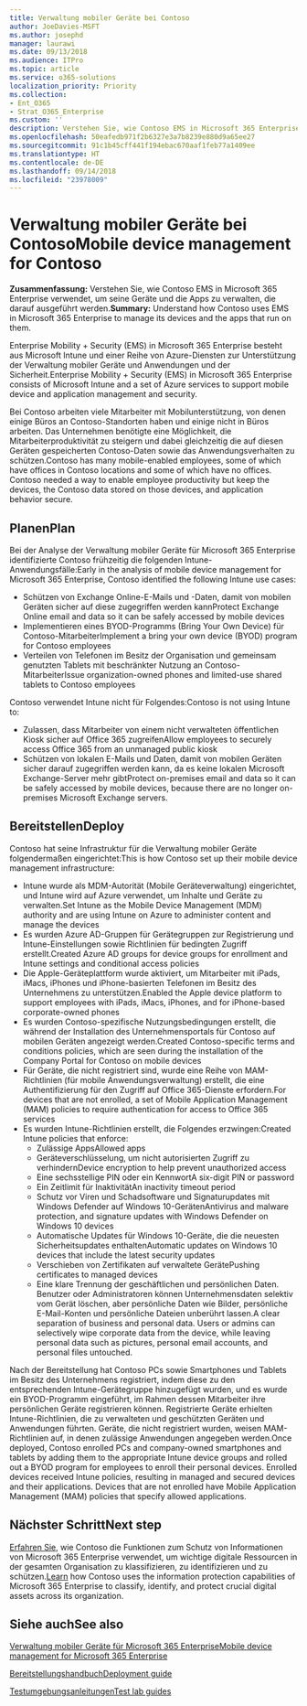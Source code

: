 ```yaml
---
title: Verwaltung mobiler Geräte bei Contoso
author: JoeDavies-MSFT
ms.author: josephd
manager: laurawi
ms.date: 09/13/2018
ms.audience: ITPro
ms.topic: article
ms.service: o365-solutions
localization_priority: Priority
ms.collection:
- Ent_O365
- Strat_O365_Enterprise
ms.custom: ''
description: Verstehen Sie, wie Contoso EMS in Microsoft 365 Enterprise verwendet, um seine Geräte und die Apps zu verwalten, die darauf ausgeführt werden.
ms.openlocfilehash: 50eafedb971f2b6327e3a7b8239e880d9a65ee27
ms.sourcegitcommit: 91c1b45cff441f194ebac670aaf1feb77a1409ee
ms.translationtype: HT
ms.contentlocale: de-DE
ms.lasthandoff: 09/14/2018
ms.locfileid: "23978009"
---
```

# <a name="mobile-device-management-for-contoso"></a><span data-ttu-id="2cd0f-103">Verwaltung mobiler Geräte bei Contoso</span><span class="sxs-lookup"><span data-stu-id="2cd0f-103">Mobile device management for Contoso</span></span>

<span data-ttu-id="2cd0f-104">**Zusammenfassung:** Verstehen Sie, wie Contoso EMS in Microsoft 365 Enterprise verwendet, um seine Geräte und die Apps zu verwalten, die darauf ausgeführt werden.</span><span class="sxs-lookup"><span data-stu-id="2cd0f-104">**Summary:** Understand how Contoso uses EMS in Microsoft 365 Enterprise to manage its devices and the apps that run on them.</span></span>

<span data-ttu-id="2cd0f-105">Enterprise Mobility + Security (EMS) in Microsoft 365 Enterprise besteht aus Microsoft Intune und einer Reihe von Azure-Diensten zur Unterstützung der Verwaltung mobiler Geräte und Anwendungen und der Sicherheit.</span><span class="sxs-lookup"><span data-stu-id="2cd0f-105">Enterprise Mobility + Security (EMS) in Microsoft 365 Enterprise consists of Microsoft Intune and a set of Azure services to support mobile device and application management and security.</span></span>

<span data-ttu-id="2cd0f-p101">Bei Contoso arbeiten viele Mitarbeiter mit Mobilunterstützung, von denen einige Büros an Contoso-Standorten haben und einige nicht in Büros arbeiten. Das Unternehmen benötigte eine Möglichkeit, die Mitarbeiterproduktivität zu steigern und dabei gleichzeitig die auf diesen Geräten gespeicherten Contoso-Daten sowie das Anwendungsverhalten zu schützen.</span><span class="sxs-lookup"><span data-stu-id="2cd0f-p101">Contoso has many mobile-enabled employees, some of which have offices in Contoso locations and some of which have no offices. Contoso needed a way to enable employee productivity but keep the devices, the Contoso data stored on those devices, and application behavior secure.</span></span>

## <a name="plan"></a><span data-ttu-id="2cd0f-108">Planen</span><span class="sxs-lookup"><span data-stu-id="2cd0f-108">Plan</span></span>

<span data-ttu-id="2cd0f-109">Bei der Analyse der Verwaltung mobiler Geräte für Microsoft 365 Enterprise identifizierte Contoso frühzeitig die folgenden Intune-Anwendungsfälle:</span><span class="sxs-lookup"><span data-stu-id="2cd0f-109">Early in the analysis of mobile device management for Microsoft 365 Enterprise, Contoso identified the following Intune use cases:</span></span>

- <span data-ttu-id="2cd0f-110">Schützen von Exchange Online-E-Mails und -Daten, damit von mobilen Geräten sicher auf diese zugegriffen werden kann</span><span class="sxs-lookup"><span data-stu-id="2cd0f-110">Protect Exchange Online email and data so it can be safely accessed by mobile devices</span></span>
- <span data-ttu-id="2cd0f-111">Implementieren eines BYOD-Programms (Bring Your Own Device) für Contoso-Mitarbeiter</span><span class="sxs-lookup"><span data-stu-id="2cd0f-111">Implement a bring your own device (BYOD) program for Contoso employees</span></span>
- <span data-ttu-id="2cd0f-112">Verteilen von Telefonen im Besitz der Organisation und gemeinsam genutzten Tablets mit beschränkter Nutzung an Contoso-Mitarbeiter</span><span class="sxs-lookup"><span data-stu-id="2cd0f-112">Issue organization-owned phones and limited-use shared tablets to Contoso employees</span></span>

<span data-ttu-id="2cd0f-113">Contoso verwendet Intune nicht für Folgendes:</span><span class="sxs-lookup"><span data-stu-id="2cd0f-113">Contoso is not using Intune to:</span></span>

- <span data-ttu-id="2cd0f-114">Zulassen, dass Mitarbeiter von einem nicht verwalteten öffentlichen Kiosk sicher auf Office 365 zugreifen</span><span class="sxs-lookup"><span data-stu-id="2cd0f-114">Allow employees to securely access Office 365 from an unmanaged public kiosk</span></span>
- <span data-ttu-id="2cd0f-115">Schützen von lokalen E-Mails und Daten, damit von mobilen Geräten sicher darauf zugegriffen werden kann, da es keine lokalen Microsoft Exchange-Server mehr gibt</span><span class="sxs-lookup"><span data-stu-id="2cd0f-115">Protect on-premises email and data so it can be safely accessed by mobile devices, because there are no longer on-premises Microsoft Exchange servers.</span></span>

## <a name="deploy"></a><span data-ttu-id="2cd0f-116">Bereitstellen</span><span class="sxs-lookup"><span data-stu-id="2cd0f-116">Deploy</span></span>

<span data-ttu-id="2cd0f-117">Contoso hat seine Infrastruktur für die Verwaltung mobiler Geräte folgendermaßen eingerichtet:</span><span class="sxs-lookup"><span data-stu-id="2cd0f-117">This is how Contoso set up their mobile device management infrastructure:</span></span>

- <span data-ttu-id="2cd0f-118">Intune wurde als MDM-Autorität (Mobile Geräteverwaltung) eingerichtet, und Intune wird auf Azure verwendet, um Inhalte und Geräte zu verwalten.</span><span class="sxs-lookup"><span data-stu-id="2cd0f-118">Set Intune as the Mobile Device Management (MDM) authority and are using Intune on Azure to administer content and manage the devices</span></span>
- <span data-ttu-id="2cd0f-119">Es wurden Azure AD-Gruppen für Gerätegruppen zur Registrierung und Intune-Einstellungen sowie Richtlinien für bedingten Zugriff erstellt.</span><span class="sxs-lookup"><span data-stu-id="2cd0f-119">Created Azure AD groups for device groups for enrollment and Intune settings and conditional access policies</span></span>
- <span data-ttu-id="2cd0f-120">Die Apple-Geräteplattform wurde aktiviert, um Mitarbeiter mit iPads, iMacs, iPhones und iPhone-basierten Telefonen im Besitz des Unternehmens zu unterstützen.</span><span class="sxs-lookup"><span data-stu-id="2cd0f-120">Enabled the Apple device platform to support employees with iPads, iMacs, iPhones, and for iPhone-based corporate-owned phones</span></span>
- <span data-ttu-id="2cd0f-121">Es wurden Contoso-spezifische Nutzungsbedingungen erstellt, die während der Installation des Unternehmensportals für Contoso auf mobilen Geräten angezeigt werden.</span><span class="sxs-lookup"><span data-stu-id="2cd0f-121">Created Contoso-specific terms and conditions policies, which are seen during the installation of the Company Portal for Contoso on mobile devices</span></span>
- <span data-ttu-id="2cd0f-122">Für Geräte, die nicht registriert sind, wurde eine Reihe von MAM-Richtlinien (für mobile Anwendungsverwaltung) erstellt, die eine Authentifizierung für den Zugriff auf Office 365-Dienste erfordern.</span><span class="sxs-lookup"><span data-stu-id="2cd0f-122">For devices that are not enrolled, a set of Mobile Application Management (MAM) policies to require authentication for access to Office 365 services</span></span>
- <span data-ttu-id="2cd0f-123">Es wurden Intune-Richtlinien erstellt, die Folgendes erzwingen:</span><span class="sxs-lookup"><span data-stu-id="2cd0f-123">Created Intune policies that enforce:</span></span>
  - <span data-ttu-id="2cd0f-124">Zulässige Apps</span><span class="sxs-lookup"><span data-stu-id="2cd0f-124">Allowed apps</span></span>
  - <span data-ttu-id="2cd0f-125">Geräteverschlüsselung, um nicht autorisierten Zugriff zu verhindern</span><span class="sxs-lookup"><span data-stu-id="2cd0f-125">Device encryption to help prevent unauthorized access</span></span>
  - <span data-ttu-id="2cd0f-126">Eine sechsstellige PIN oder ein Kennwort</span><span class="sxs-lookup"><span data-stu-id="2cd0f-126">A six-digit PIN or password</span></span>
  - <span data-ttu-id="2cd0f-127">Ein Zeitlimit für Inaktivität</span><span class="sxs-lookup"><span data-stu-id="2cd0f-127">An inactivity timeout period</span></span>
  - <span data-ttu-id="2cd0f-128">Schutz vor Viren und Schadsoftware und Signaturupdates mit Windows Defender auf Windows 10-Geräten</span><span class="sxs-lookup"><span data-stu-id="2cd0f-128">Antivirus and malware protection, and signature updates with Windows Defender on Windows 10 devices</span></span>
  - <span data-ttu-id="2cd0f-129">Automatische Updates für Windows 10-Geräte, die die neuesten Sicherheitsupdates enthalten</span><span class="sxs-lookup"><span data-stu-id="2cd0f-129">Automatic updates on Windows 10 devices that include the latest security updates</span></span>
  - <span data-ttu-id="2cd0f-130">Verschieben von Zertifikaten auf verwaltete Geräte</span><span class="sxs-lookup"><span data-stu-id="2cd0f-130">Pushing certificates to managed devices</span></span>
  - <span data-ttu-id="2cd0f-p102">Eine klare Trennung der geschäftlichen und persönlichen Daten. Benutzer oder Administratoren können Unternehmensdaten selektiv vom Gerät löschen, aber persönliche Daten wie Bilder, persönliche E-Mail-Konten und persönliche Dateien unberührt lassen.</span><span class="sxs-lookup"><span data-stu-id="2cd0f-p102">A clear separation of business and personal data. Users or admins can selectively wipe corporate data from the device, while leaving personal data such as pictures, personal email accounts, and personal files untouched.</span></span>

<span data-ttu-id="2cd0f-p103">Nach der Bereitstellung hat Contoso PCs sowie Smartphones und Tablets im Besitz des Unternehmens registriert, indem diese zu den entsprechenden Intune-Gerätegruppe hinzugefügt wurden, und es wurde ein BYOD-Programm eingeführt, im Rahmen dessen Mitarbeiter ihre persönlichen Geräte registrieren können. Registrierte Geräte erhielten Intune-Richtlinien, die zu verwalteten und geschützten Geräten und Anwendungen führten. Geräte, die nicht registriert wurden, weisen MAM-Richtlinien auf, in denen zulässige Anwendungen angegeben werden.</span><span class="sxs-lookup"><span data-stu-id="2cd0f-p103">Once deployed, Contoso enrolled PCs and company-owned smartphones and tablets by adding them to the appropriate Intune device groups and rolled out a BYOD program for employees to enroll their personal devices. Enrolled devices received Intune policies, resulting in managed and secured devices and their applications. Devices that are not enrolled have Mobile Application Management (MAM) policies that specify allowed applications.</span></span>

## <a name="next-step"></a><span data-ttu-id="2cd0f-136">Nächster Schritt</span><span class="sxs-lookup"><span data-stu-id="2cd0f-136">Next step</span></span>

<span data-ttu-id="2cd0f-137">[Erfahren Sie](contoso-info-protect.md), wie Contoso die Funktionen zum Schutz von Informationen von Microsoft 365 Enterprise verwendet, um wichtige digitale Ressourcen in der gesamten Organisation zu klassifizieren, zu identifizieren und zu schützen.</span><span class="sxs-lookup"><span data-stu-id="2cd0f-137">[Learn](contoso-info-protect.md) how Contoso uses the information protection capabilities of Microsoft 365 Enterprise to classify, identify, and protect crucial digital assets across its organization.</span></span>

## <a name="see-also"></a><span data-ttu-id="2cd0f-138">Siehe auch</span><span class="sxs-lookup"><span data-stu-id="2cd0f-138">See also</span></span>

[<span data-ttu-id="2cd0f-139">Verwaltung mobiler Geräte für Microsoft 365 Enterprise</span><span class="sxs-lookup"><span data-stu-id="2cd0f-139">Mobile device management for Microsoft 365 Enterprise</span></span>](mobility-infrastructure.md)

[<span data-ttu-id="2cd0f-140">Bereitstellungshandbuch</span><span class="sxs-lookup"><span data-stu-id="2cd0f-140">Deployment guide</span></span>](deploy-microsoft-365-enterprise.md)

[<span data-ttu-id="2cd0f-141">Testumgebungsanleitungen</span><span class="sxs-lookup"><span data-stu-id="2cd0f-141">Test lab guides</span></span>](m365-enterprise-test-lab-guides.md)

